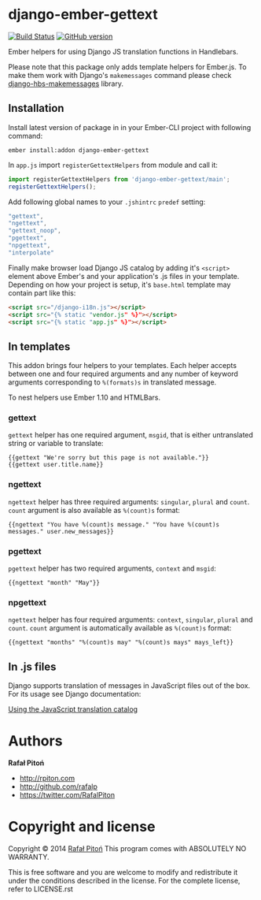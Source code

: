 # django-ember-gettext

[![Build Status](https://travis-ci.org/rafalp/django-ember-gettext.svg?branch=master)](https://travis-ci.org/rafalp/django-ember-gettext)
[![GitHub version](https://badge.fury.io/gh/rafalp%2Fdjango-ember-gettext.svg)](http://badge.fury.io/gh/rafalp%2Fdjango-ember-gettext)

Ember helpers for using Django JS translation functions in Handlebars.

Please note that this package only adds template helpers for Ember.js. To make them work with Django's `makemessages` command please check [django-hbs-makemessages](https://github.com/rafalp/django-ember-gettext) library.

## Installation

Install latest version of package in in your Ember-CLI project with following command:

```console
ember install:addon django-ember-gettext
```

In `app.js` import `registerGettextHelpers` from module and call it:

```javascript
import registerGettextHelpers from 'django-ember-gettext/main';
registerGettextHelpers();
```

Add following global names to your `.jshintrc` `predef` setting:

```javascript
"gettext",
"ngettext",
"gettext_noop",
"pgettext",
"npgettext",
"interpolate"
```

Finally make browser load Django JS catalog by adding it's `<script>` element above Ember's and your application's .js files in your template. Depending on how your project is setup, it's `base.html` template may contain part like this:

```html
<script src="/django-i18n.js"></script>
<script src="{% static "vendor.js" %}"></script>
<script src="{% static "app.js" %}"></script>
```

## In templates

This addon brings four helpers to your templates. Each helper accepts between one and four required arguments and any number of keyword arguments corresponding to `%(formats)s` in translated message.

To nest helpers use Ember 1.10 and HTMLBars.

### gettext

`gettext` helper has one required argument, `msgid`, that is either untranslated string or variable to translate:

```
{{gettext "We're sorry but this page is not available."}}
{{gettext user.title.name}}
```

### ngettext

`ngettext` helper has three required arguments: `singular`, `plural` and `count`. `count` argument is also available as `%(count)s` format:

```
{{ngettext "You have %(count)s message." "You have %(count)s messages." user.new_messages}}
```

### pgettext

`pgettext` helper has two required arguments, `context` and `msgid`:

```
{{ngettext "month" "May"}}
```

### npgettext

`ngettext` helper has four required arguments: `context`, `singular`, `plural` and `count`. `count` argument is automatically available as `%(count)s` format:

```
{{ngettext "months" "%(count)s may" "%(count)s mays" mays_left}}
```

## In .js files

Django supports translation of messages in JavaScript files out of the box. For its usage see Django documentation:

[Using the JavaScript translation catalog](https://docs.djangoproject.com/en/1.7/topics/i18n/translation/#using-the-javascript-translation-catalog)

# Authors

**Rafał Pitoń**

* http://rpiton.com
* http://github.com/rafalp
* https://twitter.com/RafalPiton

# Copyright and license

Copyright © 2014 [Rafał Pitoń](http://github.com/ralfp>)
This program comes with ABSOLUTELY NO WARRANTY.

This is free software and you are welcome to modify and redistribute it under the conditions described in the license.
For the complete license, refer to LICENSE.rst
